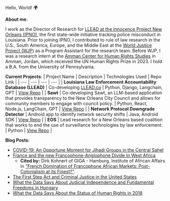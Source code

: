 Hello, World! 🌍 

**About me**:

I work as the Director of Research for [LLEAD at the Innocence Project New Orleans (IPNO)](https://www.ipno.org/), the first state-wide initiative tracking police misconduct in Louisiana. Prior to joining IPNO, I contributed to rule of law research in the U.S., South America, Europe, and the Middle East at the [World Justice Project (WJP)](https://worldjusticeproject.org/) as a Program Assistant for the research team. Before WJP, I was a research intern at the [Amman Center for Human Rights Studies](https://achrs.org/english/) in Amman, Jordan, which received the UN Human Rights Prize in 2023. I hold a B.A. from the University of Pennsylvania.

**Current Projects**:
| Project Name | Description | Technologies Used | Repo Link |
| --- | --- | --- | --- |
| **Louisiana Law Enforcement Accountability Database (LLEAD)** | Co-developing [LLEAD.co](https://www.llead.co) | Python, Django, Langchain, GPT | [View Repo](https://github.com/ipno-llead/processing) |
| **Sawt** | Co-developing Sawt, an LLM-based application that provides transparency to the New Orleans City Council and allows for community members to engage with council policy. | Python, React, Node.js, LangChain, GPT | [View Repo](https://github.com/eye-on-surveillance/sawt) |
| **Network Protocol Downgrade Detector** | Android app to identify network security shifts | Java, Android SDK | [View Repo](https://github.com/ayyubibrahimi/protocol-detection) |
| **EOS** | Lead research for a New Orleans based coalition that works to end the use of surveillance technologies by law enforcement. | Python | [View Repo](https://github.com/ayyubibrahimi/eos) |

**Blog Posts**:
- [COVID-19: An Opportune Moment for Jihadi Groups in the Central Sahel](https://encyclopediageopolitica.com/2020/06/21/covid-19-an-opportune-moment-for-jihadi-groups-in-the-central-sahel/)
- [France and the new Francophone-Anglophone Divide In West Africa](https://encyclopediageopolitica.com/2020/11/06/france-and-the-new-francophone-anglophone-divide-in-west-africa/)
  - **Cited by:** Dirk Kohnert of GIGA - Hamburg, Institute of African Affairs in ["French Domination of Francophone African Markets: Post-Colonialism at its Finest?"](https://papers.ssrn.com/sol3/papers.cfm?abstract_id=4037625). 
 - [The First Step Act and Criminal Justice in the United States](https://worldjusticeproject.org/news/first-step-act-and-criminal-justice-united-states)
 - [What the Data Says About Judicial Independence and Fundamental Freedoms in Hungary](https://worldjusticeproject.org/news/what-data-says-about-judicial-independence-and-fundamental-freedoms-hungary)
  - [What the Data Says About the Status of Human Rights in 2018](https://worldjusticeproject.org/news/what-data-says-about-status-human-rights-2018)




<!--
**ayyubibrahimi/ayyubibrahimi** is a ✨ _special_ ✨ repository because its `README.md` (this file) appears on your GitHub profile.
-->
